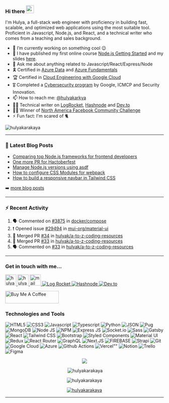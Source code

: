 ### Hi there <a href="https://hulya.netlify.app/"><img src="https://media.giphy.com/media/hvRJCLFzcasrR4ia7z/giphy.gif" width="25px"></a>

I'm Hulya, a full-stack web engineer with proficiency in building fast, scalable, and optimized web applications using the most suitable tool. Proficient in Javascript, Node.js, and React, and a technical writer who comes from a teaching and sales background.




- 🔭 I’m currently working on something cool :wink:
- 🌱 I have published my first online course [Node.js Getting Started](https://skl.sh/2Nrrj9g) and my slides [here](https://slides.com/hulyakarakaya/deck).
- 💬 Ask me about anything related to Javascript/React/Express/Node
- 🎗 Certified in [Azure Data](https://www.credly.com/badges/81a0e067-9522-4c22-a62a-b0975298d948/public_url) and [Azure Fundamentals](https://www.credly.com/badges/c0324318-5bae-4728-a2a2-f5720242006f/public_url)
- 🏆 Certified in [Cloud Engineering with Google Cloud](https://www.coursera.org/account/accomplishments/specialization/certificate/CSNCU56GVNZD)
- 🎖 Completed a [Cybersecurity program](https://drive.google.com/file/d/1337A20QLMpFrQMmRZU4OE5zewnRyZbdU/view?usp=sharing) by Google, ICMCP and Security Innovation.
- 📫 How to reach me: [@hulyakarkya](https://twitter.com/hulyakarkya)
- 👩‍💻 Technical writer on [LogRocket](https://blog.logrocket.com/author/hulyakarakaya/), [Hashnode](https://hulyakarakaya.hashnode.dev/) and [Dev.to](https://dev.to/hulyakarakaya)
- ✌🏻 Winner of [North America Facebook Community Challenge](https://developers.facebook.com/blog/post/2020/11/18/2020-developer-circles-community-challenge-regional-winners-announced/)
- ⚡ Fun fact: I'm scared of 🐈

<img src="https://komarev.com/ghpvc/?username=hulyak&label=Profile%20views&color=0e75b6&style=flat" alt="hulyakarakaya" />


---

### 📕 Latest Blog Posts

<!-- BLOG-POST-LIST:START -->
- [Comparing top Node.js frameworks for frontend developers](https://blog.logrocket.com/comparing-top-node-js-frameworks-frontend-developers/)
- [One more PR for Hactoberfest](https://dev.to/hulyakarakaya/one-more-pr-for-hactoberfest-5gkp)
- [Manage Node.js versions using asdf](https://blog.logrocket.com/manage-node-js-versions-using-asdf/)
- [How to configure CSS Modules for webpack](https://blog.logrocket.com/how-to-configure-css-modules-webpack/)
- [How to build a responsive navbar in Tailwind CSS](https://blog.logrocket.com/how-to-build-responsive-navbar-tailwind-css/)
<!-- BLOG-POST-LIST:END -->

➡️ [more blog posts](https://dev.to/hulyakarakaya)


---

### :zap: Recent Activity

<!--START_SECTION:activity-->
1. 🗣 Commented on [#3875](https://github.com/docker/compose/issues/3875) in [docker/compose](https://github.com/docker/compose)
2. ❗️ Opened issue [#29494](https://github.com/mui-org/material-ui/issues/29494) in [mui-org/material-ui](https://github.com/mui-org/material-ui)
3. 🎉 Merged PR [#34](https://github.com/hulyak/a-to-z-coding-resources/pull/34) in [hulyak/a-to-z-coding-resources](https://github.com/hulyak/a-to-z-coding-resources)
4. 🎉 Merged PR [#33](https://github.com/hulyak/a-to-z-coding-resources/pull/33) in [hulyak/a-to-z-coding-resources](https://github.com/hulyak/a-to-z-coding-resources)
5. 🗣 Commented on [#33](https://github.com/hulyak/a-to-z-coding-resources/issues/33) in [hulyak/a-to-z-coding-resources](https://github.com/hulyak/a-to-z-coding-resources)
<!--END_SECTION:activity-->

---

### Get in touch with me...

<a href="https://twitter.com/hulyakarkya">
  <img alt="hulya | Twitter" width="35px" src="https://image.flaticon.com/icons/svg/2111/2111703.svg" />
</a>
<a href="https://www.linkedin.com/in/hulya-karakaya/">
  <img alt="hulya's LinkedIn" width="35px" src="https://image.flaticon.com/icons/svg/2111/2111465.svg" />
</a>
<a href="mailto:hulyakarakayaa06@gmail.com">
  <img alt="mail me" width="35px" src="https://user-images.githubusercontent.com/57311842/109585261-06b49080-7ab8-11eb-95ef-5bf9d050c753.png" />
</a>
<a href="https://blog.logrocket.com/author/hulyakarakaya">
  <img alt="Log Rocket"  src="https://img.shields.io/badge/Blogger-FF5722?style=for-the-badge&logo=blogger&logoColor=white" />
</a>
<a href="https://dev.to/hulyakarakaya">
  <img alt="Hashnode"  src="https://img.shields.io/badge/Hashnode-2962FF?style=for-the-badge&logo=hashnode&logoColor=white" />
</a>
<a href="https://hulyakarakaya.hashnode.dev/">
  <img alt="Dev.to"  src="https://img.shields.io/badge/dev.to-0A0A0A?style=for-the-badge&logo=devdotto&logoColor=white" />
</a>


<a href="https://www.buymeacoffee.com/hulya" target="_blank"><img src="https://cdn.buymeacoffee.com/buttons/default-red.png" alt="Buy Me A Coffee" height="40" width="170" ></a>

### Technologies and Tools

<p>

<img src='https://img.shields.io/badge/HTML5-E34F26?style=for-the-badge&logo=html5&logoColor=white' title='HTML5' />
<img src="https://img.shields.io/badge/CSS3-1572B6?style=for-the-badge&logo=css3&logoColor=white" title="CSS3" />
<img src="https://img.shields.io/badge/JavaScript-F7DF1E?style=for-the-badge&logo=javascript&logoColor=black" title="Javascript" />
<img src="https://img.shields.io/badge/TypeScript-007ACC?style=for-the-badge&logo=typescript&logoColor=white" title="Typescript" />
<img src="https://img.shields.io/badge/Python-3776AB?style=for-the-badge&logo=python&logoColor=white" title="Python" />
<img src="https://img.shields.io/badge/json-5E5C5C?style=for-the-badge&logo=json&logoColor=white" title="JSON" />
<img src="https://img.shields.io/badge/Pug-E3C29B?style=for-the-badge&logo=pug&logoColor=black" title="Pug" />
<img src="https://img.shields.io/badge/MongoDB-4EA94B?style=for-the-badge&logo=mongodb&logoColor=white" title="MongoDB" />
<img src="https://img.shields.io/badge/Node.js-339933?style=for-the-badge&logo=nodedotjs&logoColor=white" title="Node JS" />
<img src="https://img.shields.io/badge/npm-CB3837?style=for-the-badge&logo=npm&logoColor=white" title="NPM" />
<img src="https://img.shields.io/badge/Express.js-000000?style=for-the-badge&logo=express&logoColor=white" title="Express JS" />
<img src="https://img.shields.io/badge/Socket.io-010101?&style=for-the-badge&logo=Socket.io&logoColor=white" title="Socket.io" />
<img src="https://img.shields.io/badge/Sass-CC6699?style=for-the-badge&logo=sass&logoColor=white" title="Sass" />
<img src="https://img.shields.io/badge/Gatsby-663399?style=for-the-badge&logo=gatsby&logoColor=white" title="Gatsby" />
<img src="https://img.shields.io/badge/React-20232A?style=for-the-badge&logo=react&logoColor=61DAFB" title="React" />
<img src="https://img.shields.io/badge/Tailwind_CSS-38B2AC?style=for-the-badge&logo=tailwind-css&logoColor=white" title="Tailwind CSS" />
<img src="https://img.shields.io/badge/Bootstrap-563D7C?style=for-the-badge&logo=bootstrap&logoColor=white" title="Bootstrap" />
<img src="https://img.shields.io/badge/styled--components-DB7093?style=for-the-badge&logo=styled-components&logoColor=white" title="Styled Components" />
<img src="https://img.shields.io/badge/Material--UI-0081CB?style=for-the-badge&logo=material-ui&logoColor=white" title="Material UI" />
<img src="https://img.shields.io/badge/Redux-593D88?style=for-the-badge&logo=redux&logoColor=white" title="Redux" />
<img src="https://img.shields.io/badge/React_Router-CA4245?style=for-the-badge&logo=react-router&logoColor=white" title="React Router" />
<img src="https://img.shields.io/badge/GraphQl-E10098?style=for-the-badge&logo=graphql&logoColor=white" title="GraphQL" />
<img src="https://img.shields.io/badge/next.js-000000?style=for-the-badge&logo=nextdotjs&logoColor=white" title="Next.JS" />
<img src="https://img.shields.io/badge/firebase-ffca28?style=for-the-badge&logo=firebase&logoColor=black" title="FIREBASE" />
<img src="https://img.shields.io/badge/strapi-2e7eea?style=for-the-badge&logo=strapi&logoColor=white" title="Strapi" />
<img src="https://img.shields.io/badge/Git-F05032?style=for-the-badge&logo=git&logoColor=white" title="Git" />
<img src="https://img.shields.io/badge/Google_Cloud-4285F4?style=for-the-badge&logo=google-cloud&logoColor=white" title="Google Cloud" />
<img src="https://img.shields.io/badge/microsoft%20azure-0089D6?style=for-the-badge&logo=microsoft-azure&logoColor=white" title="Azure" />
<img src="https://img.shields.io/badge/GitHub_Actions-2088FF?style=for-the-badge&logo=github-actions&logoColor=white" title="Github Actions" />
<img src="https://img.shields.io/badge/Vercel-000000?style=for-the-badge&logo=vercel&logoColor=white" title=Vercel"" />
<img src="https://img.shields.io/badge/Notion-000000?style=for-the-badge&logo=notion&logoColor=white" title="Notion" />
<img src="https://img.shields.io/badge/Trello-0052CC?style=for-the-badge&logo=trello&logoColor=white" title="Trello" />
<img src="https://img.shields.io/badge/Figma-F24E1E?style=for-the-badge&logo=figma&logoColor=white" title="Figma" />
</p>



<p align="center"><img src="https://github-readme-stats.vercel.app/api/top-langs?username=hulyak&show_icons=true&theme=tokyonight&locale=en&layout=compact" /></p>

<p align="center">&nbsp;<img src="https://github-readme-stats.vercel.app/api?username=hulyak&show_icons=true&theme=tokyonight&locale=en" alt="hulyakarakaya" /></p>

<p align="center"><img src="https://github-readme-streak-stats.herokuapp.com/?user=hulyak&&theme=tokyonight" alt="hulyakarakaya" /></p>


<p align="center"> <a href="https://github.com/ryo-ma/github-profile-trophy"><img src="https://github-profile-trophy.vercel.app/?username=hulyak&theme=onedark&row=1" alt="hulyakarakaya" /></a> </p>
<hr>


